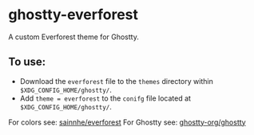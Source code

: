 # ghostty-everforest
A custom Everforest theme for Ghostty.

## To use:
- Download the `everforest` file to the `themes` directory within `$XDG_CONFIG_HOME/ghostty/`.
- Add `theme = everforest` to the `conifg` file located at `$XDG_CONFIG_HOME/ghostty/`.

For colors see: [sainnhe/everforest](https://github.com/sainnhe/everforest)
For Ghostty see: [ghostty-org/ghostty](https://github.com/ghostty-org/ghostty)
